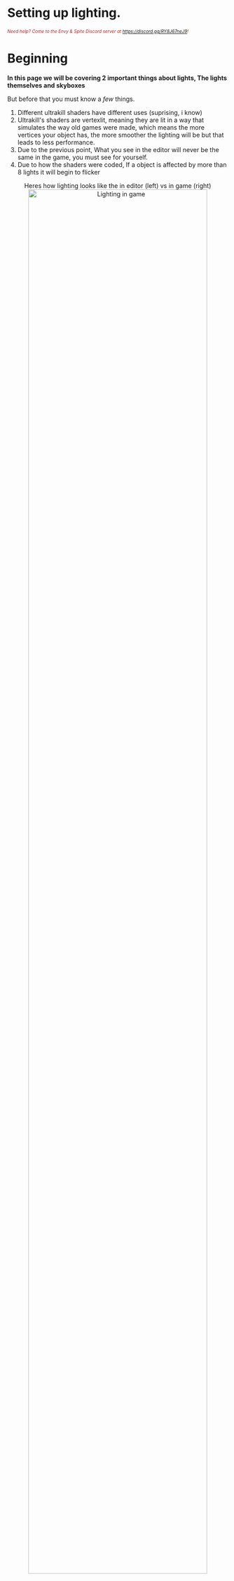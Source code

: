 # Setting up lighting.
<i><span style="color:FireBrick; font-size:10px;">Need help? Come to the Envy & Spite Discord server at <a href="https://discord.gg/RY8J67neJ9">https://discord.gg/RY8J67neJ9</a>!</span></i>

# Beginning

<b>In this page we will be covering 2 important things about lights, The lights themselves and skyboxes</b>

But before that you must know a *few* things.

1. Different ultrakill shaders have different uses (suprising, i know)
2. Ultrakill's shaders are vertexlit, meaning they are lit in a way that simulates the way old games were made, which means the more vertices your object has, the more smoother the lighting will be but that leads to less performance.
3. Due to the previous point, What you see in the editor will never be the same in the game, you must see for yourself.
4. Due to how the shaders were coded, If a object is affected by more than 8 lights it will begin to flicker

<div style="text-align: center;">
	Heres how lighting looks like the in editor (left) vs in game (right)
	<img src="https://coolboi21.github.io/Rude-Docs/Tutorials/Beginner/assets/lighting-101-vertexlit-example.png" alt="Lighting in game" width="90%" height="90%" >
</div>

> [!NOTE]
> Do note that when creating custom materials/textures, ALWAYS SET THEIR SHADER TO VERTEXLIT/VERTEXLIT! If you use the standard unity shader it will look bad.

# Creating light sources and their different use cases

To create a light source right click in the scene menu and hit light and choose what you need.

<img src="https://coolboi21.github.io/Rude-Docs/Tutorials/Beginner/assets/lighting-101-creating-a-light.png" alt="Creating light" width="70%" height="70%" >

---

1. Point light

<div style="text-align: center;">
	<figure>
		<img src="https://coolboi21.github.io/Rude-Docs/Tutorials/Beginner/assets/lighting-101-lightingtypes-point.png" alt="Point light" width="50%" height="50%">
		<figcaption>This bad boy right here lights up everything in a nice round circle, it is one of the most versatile and common lights used in almost every single ultrakill level</figcaption>
	</figure>
</div>

---

2. Spot light

<div style="text-align: center;">
	<figure>
		<img src="https://coolboi21.github.io/Rude-Docs/Tutorials/Beginner/assets/lighting-101-lightingtypes-spot.png" alt="Spot light" width="50%" height="50%">
		<figcaption>Lights up a certain area like its real version.</figcaption>
	</figure>
</div>

---

3. Directional light

<div style="text-align: center;">
	<figure>
		<img src="https://coolboi21.github.io/Rude-Docs/Tutorials/Beginner/assets/lighting-101-lightingtypes-directional.png" alt="Directional light" width="50%" height="50%">
		<figcaption>Simliar to the sun, it casts its light globally across the entire level, it can be used to light an entire level (might make it look bad) or a simulate a very strong light in one direction.</figcaption>
	</figure>
</div>

---

# SkyBoxes

<b>Ah, what a beautiful day, the birds are shining, the sun is singing... wait something is wrong?</b>

To add a skybox, right click in your assets and hit material and set its shader to one of the shaders in skyboxes tab or ultrakill's skybox shaders (if you can find them)

<div style="text-align: center;">
	<img src="https://github.com/layzyidiot/e-sw/blob/main/images/skybox.png?raw=true" alt="Shaders for skyboxes" width="30%" height="30%" >
	<img src="https://github.com/layzyidiot/e-sw/blob/main/images/skybox2.png?raw=true" alt="Shaders for skyboxes" width="32.5%" height="32.5%" >
</div>

After that, From the toolbar, Go to `Window > Rendering > Lighting Settings`

<div style="text-align: center;">
	<img src="https://coolboi21.github.io/Rude-Docs/Tutorials/Beginner/assets/lighting-101-scene-tab.png" alt="Creating light" width="70%" height="70%" >
</div>

Drag the material you created into the materials field

> [!TIP]
> You can change how the skybox affects the lighting in the level via `Intensity Multiplier`, setting to 0 disables the skybox from effecting the lighting, This field can be also used to create <b>Fog</b> in your level.